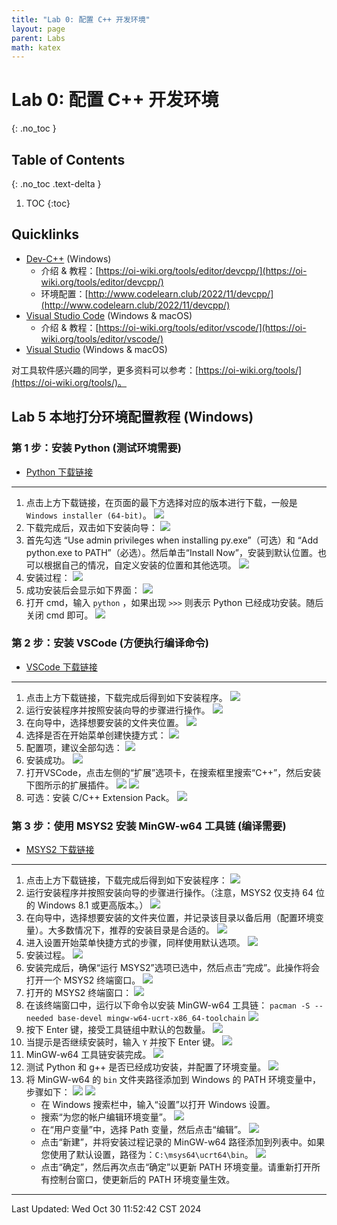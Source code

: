 ```yaml
---
title: "Lab 0: 配置 C++ 开发环境"
layout: page
parent: Labs
math: katex
---
```

# Lab 0: 配置 C++ 开发环境
{: .no_toc }

## Table of Contents
{: .no_toc .text-delta }

1. TOC
{:toc}

## Quicklinks

- [Dev-C++](https://sourceforge.net/projects/orwelldevcpp/) (Windows)
	- 介绍 & 教程：[https://oi-wiki.org/tools/editor/devcpp/](https://oi-wiki.org/tools/editor/devcpp/)
	- 环境配置：[http://www.codelearn.club/2022/11/devcpp/](http://www.codelearn.club/2022/11/devcpp/)
- [Visual Studio Code](https://code.visualstudio.com/) (Windows & macOS)
	- 介绍 & 教程：[https://oi-wiki.org/tools/editor/vscode/](https://oi-wiki.org/tools/editor/vscode/)
- [Visual Studio](https://visualstudio.microsoft.com/zh-hans/) (Windows & macOS)

对工具软件感兴趣的同学，更多资料可以参考：[https://oi-wiki.org/tools/](https://oi-wiki.org/tools/)。

## Lab 5 本地打分环境配置教程 (Windows)

### 第 1 步：安装 Python (测试环境需要)

- [Python 下载链接](https://www.python.org/downloads/release/python-3130/)

---

1. 点击上方下载链接，在页面的最下方选择对应的版本进行下载，一般是 `Windows installer (64-bit)`。
   ![](attachments/Pasted%20image%2020241027093718.png)
2. 下载完成后，双击如下安装向导：
   ![](attachments/pyexe.png)
3. 首先勾选 “Use admin privileges when installing py.exe”（可选）和 “Add python.exe to PATH”（必选）。然后单击“Install Now”，安装到默认位置。也可以根据自己的情况，自定义安装的位置和其他选项。
   ![](attachments/pyins-1.png)
4. 安装过程：
   ![](attachments/pyins-2.png)
5. 成功安装后会显示如下界面：
   ![](attachments/pyins-3.png)
6. 打开 cmd，输入 `python` ，如果出现 `>>>` 则表示 Python 已经成功安装。随后关闭 cmd 即可。
   ![](attachments/pyfin.png)

### 第 2 步：安装 VSCode (方便执行编译命令)

- [VSCode 下载链接](https://code.visualstudio.com/)

---

1. 点击上方下载链接，下载完成后得到如下安装程序。
   ![](attachments/vscexe.png)
2. 运行安装程序并按照安装向导的步骤进行操作。
   ![](attachments/vscins-1.png)
3. 在向导中，选择想要安装的文件夹位置。
   ![](attachments/vscins-2.png)
4. 选择是否在开始菜单创建快捷方式：
   ![](attachments/vscins-3.png)
5. 配置项，建议全部勾选：
   ![](attachments/vscins-4.png)
6. 安装成功。
   ![](attachments/vscins-5.png)
7. 打开VSCode，点击左侧的“扩展”选项卡，在搜索框里搜索“C++”，然后安装下图所示的扩展插件。
   ![](attachments/vscconfig-1.png)
   ![](attachments/vscconfig-2.png)
8. 可选：安装 C/C++ Extension Pack。
   ![](attachments/vscconfig-3.png)

### 第 3 步：使用 MSYS2 安装 MinGW-w64 工具链 (编译需要)

- [MSYS2 下载链接](https://github.com/msys2/msys2-installer/releases/download/2024-01-13/msys2-x86_64-20240113.exe)

---

1. 点击上方下载链接，下载完成后得到如下安装程序：
   ![](attachments/msys2exe.png)
2. 运行安装程序并按照安装向导的步骤进行操作。（注意，MSYS2 仅支持 64 位的 Windows 8.1 或更高版本。）
   ![](attachments/msys2ins-1.png)
3. 在向导中，选择想要安装的文件夹位置，并记录该目录以备后用（配置环境变量）。大多数情况下，推荐的安装目录是合适的。
   ![](attachments/msys2ins-2.png)
4. 进入设置开始菜单快捷方式的步骤，同样使用默认选项。
   ![](attachments/msys2ins-3.png)
5. 安装过程。
   ![](attachments/msys2ins-4.png)
6. 安装完成后，确保“运行 MSYS2”选项已选中，然后点击“完成”。此操作将会打开一个 MSYS2 终端窗口。
   ![](attachments/msys2ins-5.png)
7. 打开的 MSYS2 终端窗口：
   ![](attachments/msys2.png)
8. 在该终端窗口中，运行以下命令以安装 MinGW-w64 工具链：
   `pacman -S --needed base-devel mingw-w64-ucrt-x86_64-toolchain`
   ![](attachments/mysys2config1.png)
9. 按下 Enter 键，接受工具链组中默认的包数量。
   ![](attachments/mysys2config2.png)
10. 当提示是否继续安装时，输入 `Y` 并按下 Enter 键。
    ![](attachments/mysys2config3.png)
11. MinGW-w64 工具链安装完成。
    ![](attachments/mysys2config4.png)
12. 测试 Python 和 g++ 是否已经成功安装，并配置了环境变量。
    ![](attachments/mysys2config5.png)
13. 将 MinGW-w64 的 `bin` 文件夹路径添加到 Windows 的 PATH 环境变量中，步骤如下：
    ![](attachments/msys2-path-1.png)
    ![](attachments/msys2-path-2.png)
	   - 在 Windows 搜索栏中，输入“设置”以打开 Windows 设置。
	   - 搜索“为您的帐户编辑环境变量”。
	     ![](attachments/msys2-path-3.png)
	   - 在“用户变量”中，选择 Path 变量，然后点击“编辑”。
	     ![](attachments/msys2-path-4.png)
	   - 点击“新建”，并将安装过程记录的 MinGW-w64 路径添加到列表中。如果您使用了默认设置，路径为：`C:\msys64\ucrt64\bin`。
	     ![](attachments/msys2-path-5.png)
	   - 点击“确定”，然后再次点击“确定”以更新 PATH 环境变量。请重新打开所有控制台窗口，使更新后的 PATH 环境变量生效。

---

Last Updated: Wed Oct 30 11:52:42 CST 2024




